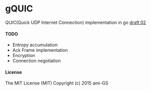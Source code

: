 # gQUIC
QUIC(Quick UDP Internet Connection) implementation in go
[draft 02](http://tools.ietf.org/html/draft-tsvwg-quic-protocol-02 "draft 02")

#### TODO
* Entropy accumulation
* Ack Frame implementation
* Encryption
* Connection negotiation

#### License
The MIT License (MIT) Copyright (c) 2015 ami-GS
